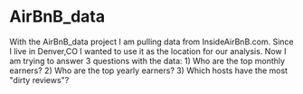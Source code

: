 # AirBnB_data
With the AirBnB_data project I am pulling data from InsideAirBnB.com. Since I live in Denver,CO I wanted to use it as the location for our analysis. Now I am trying to answer 3 questions with the data: 1) Who are the top monthly earners? 2) Who are the top yearly earners? 3) Which hosts have the most "dirty reviews"? 
